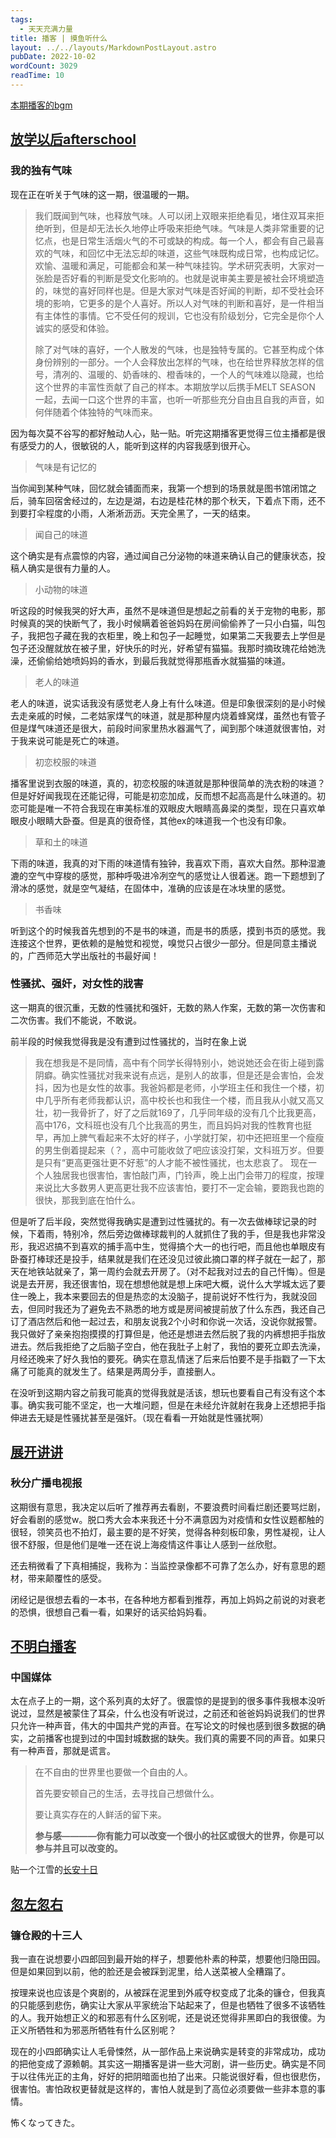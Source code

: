 ```yaml
---
tags:
  - 天天充满力量
title: 播客 | 摸鱼听什么
layout: ../../layouts/MarkdownPostLayout.astro
pubDate: 2022-10-02
wordCount: 3029
readTime: 10
---
```

[本期播客的bgm](https://www.bilibili.com/video/BV1Zs411m7UU?share_source=copy_web&vd_source=142817be52c861fb7fd312fc32fe11e7)

## [放学以后afterschool](https://podcasts.google.com/feed/aHR0cHM6Ly9hbmNob3IuZm0vcy84MWQwNWY4MC9wb2RjYXN0L3Jzcw?sa=X&ved=0CBAQ9sEGahcKEwiQp8K35cH6AhUAAAAAHQAAAAAQfQ&hl=zh-TW)

### 我的独有气味

现在正在听关于气味的这一期，很温暖的一期。

> 我们既闻到气味，也释放气味。人可以闭上双眼来拒绝看见，堵住双耳来拒绝听到，但是却无法长久地停止呼吸来拒绝气味。气味是人类非常重要的记忆点，也是日常生活烟火气的不可或缺的构成。每一个人，都会有自己最喜欢的气味，和回忆中无法忘却的味道，这些气味既构成日常，也构成记忆。欢愉、温暖和满足，可能都会和某一种气味挂钩。学术研究表明，大家对一张脸是否好看的判断是受文化影响的。也就是说审美主要是被社会环境塑造的，味觉的喜好同样也是。但是大家对气味是否好闻的判断，却不受社会环境的影响，它更多的是个人喜好。所以人对气味的判断和喜好，是一件相当有主体性的事情。它不受任何的规训，它也没有阶级划分，它完全是你个人诚实的感受和体验。
> 
> 除了对气味的喜好，一个人散发的气味，也是独特专属的。它甚至构成个体身份辨别的一部分。一个人会释放出怎样的气味，也在给世界释放怎样的信号，清冽的、温暖的、奶香味的、橙香味的，一个人的气味难以隐藏，也给这个世界的丰富性贡献了自己的样本。本期放学以后携手MELT SEASON 一起，去闻一口这个世界的丰富，也听一听那些充分自由且自我的声音，如何伴随着个体独特的气味而来。

因为每次莫不谷写的都好触动人心，贴一贴。听完这期播客更觉得三位主播都是很有感受力的人，很敏锐的人，能听到这样的内容我感到很开心。

> 气味是有记忆的

当你闻到某种气味，回忆就会铺面而来，我第一个想到的场景就是图书馆闭馆之后，骑车回宿舍经过的，左边是湖，右边是桂花林的那个秋天，下着点下雨，还不到要打伞程度的小雨，人淅淅沥沥。天完全黑了，一天的结束。

> 闻自己的味道

这个确实是有点震惊的内容，通过闻自己分泌物的味道来确认自己的健康状态，投稿人确实是很有力量的人。

> 小动物的味道

听这段的时候我哭的好大声，虽然不是味道但是想起之前看的关于宠物的电影，那时候真的哭的快断气了，我小时候瞒着爸爸妈妈在房间偷偷养了一只小白猫，叫包子，我把包子藏在我的衣柜里，晚上和包子一起睡觉，如果第二天我要去上学但是包子还没醒就放在被子里，好快乐的时光，好希望有猫猫。我那时摘玫瑰花给她洗澡，还偷偷给她喷妈妈的香水，到最后我就觉得那瓶香水就猫猫的味道。

> 老人的味道

老人的味道，说实话我没有感觉老人身上有什么味道。但是印象很深刻的是小时候去走亲戚的时候，二老姑家煤气的味道，就是那种屋内烧着蜂窝煤，虽然也有管子但是煤气味道还是很大，前段时间家里热水器漏气了，闻到那个味道就很害怕，对于我来说可能是死亡的味道。

> 初恋校服的味道

播客里说到衣服的味道，真的，初恋校服的味道就是那种很简单的洗衣粉的味道？但是好好闻我现在还能记得，可能是初恋加成，反而想不起高高是什么味道的。初恋可能是唯一不符合我现在审美标准的双眼皮大眼睛高鼻梁的类型，现在只喜欢单眼皮小眼睛大卧蚕。但是真的很奇怪，其他ex的味道我一个也没有印象。

> 草和土的味道

下雨的味道，我真的对下雨的味道情有独钟，我喜欢下雨，喜欢大自然。那种湿漉漉的空气中穿梭的感觉，那种呼吸进冷冽空气的感觉让人很着迷。跑一下题想到了滑冰的感觉，就是空气凝结，在固体中，准确的应该是在冰块里的感觉。

> 书香味

听到这个的时候我首先想到的不是书的味道，而是书的质感，摸到书页的感觉。我连接这个世界，更依赖的是触觉和视觉，嗅觉只占很少一部分。但是同意主播说的，广西师范大学出版社的书最好闻！

### 性骚扰、强奸，对女性的戕害

这一期真的很沉重，无数的性骚扰和强奸，无数的熟人作案，无数的第一次伤害和二次伤害。我们不能说，不敢说。

前半段的时候我觉得我是没有遭到过性骚扰的，当时在象上说
> 我在想我是不是同情，高中有个同学长得特别小，她说她还会在街上碰到露阴癖。确实性骚扰对我来说有点远，是别人的故事，但是还是会害怕，会发抖，因为也是女性的故事。我爸妈都是老师，小学班主任和我住一个楼，初中几乎所有老师我都认识，高中校长也和我住一个楼，而且我从小就又高又壮，初一我骨折了，好了之后就169了，几乎同年级的没有几个比我更高，高中176，文科班也没有几个比我高的男生，而且妈妈对我的性教育也挺早，再加上脾气看起来不太好的样子，小学就打架，初中还把班里一个瘦瘦的男生倒着提起来（？，高中可能收敛了吧应该没打架，文科班万岁。但要是只有“更高更强壮更不好惹”的人才能不被性骚扰，也太悲哀了。
现在一个人独居我也很害怕，害怕敲门声，门铃声，晚上出门会带刀的程度，按理来说比大多数男人更高更壮我不应该害怕，要打不一定会输，要跑我也跑的很快，那我到底在怕什么。

但是听了后半段，突然觉得我确实是遭到过性骚扰的。有一次去做棒球记录的时候，下着雨，特别冷，然后旁边做棒球裁判的人就抓住了我的手，但是我也非常没形，我迟迟搞不到喜欢的捕手高中生，觉得搞个大一的也行吧，而且他也单眼皮有卧蚕打棒球还是投手，结果就是我们在还没见过彼此摘口罩的样子就在一起了，那天在地铁站就亲了，第一周约会就去开房了。（对不起我对过去的自己忏悔）。但是说是去开房，我还很害怕，现在想想他就是想上床吧大概，说什么大学城太远了要住一晚上，我本来要回去的但是热恋的太没脑子，提前说好不性行为，我就没回去，但同时我还为了避免去不熟悉的地方或是房间被提前放了什么东西，我还自己订了酒店然后和他一起过去，和朋友说我2个小时和你说一次话，没说你就报警。我只做好了亲亲抱抱摸摸的打算但是，他还是想进去然后脱了我的内裤想把手指放进去。然后我拒绝了之后脑子空白，他在我肚子上射了，我怕的要死立即去洗澡，月经还晚来了好久我怕的要死。确实在意乱情迷了后来后怕要不是手指戳了一下太痛了可能真的就发生了。结果是两周分手，直接删人。

在没听到这期内容之前我可能真的觉得我就是活该，想玩也要看自己有没有这个本事。确实我可能不坚定，也一大堆问题，但是在未经允许就射在我身上还想把手指伸进去无疑是性骚扰甚至是强奸。（现在看看一开始就是性骚扰啊）

## [展开讲讲](https://podcasts.google.com/feed/aHR0cHM6Ly93d3cueGltYWxheWEuY29tL2FsYnVtLzI0NjcyMDIxLnhtbA/episode/eG1seV90cmFja181NzIwMDgzMDU?sa=X&ved=0CAUQkfYCahgKEwiQp8K35cH6AhUAAAAAHQAAAAAQ3QM&hl=zh-TW)

### 秋分广播电视报

这期很有意思，我决定以后听了推荐再去看剧，不要浪费时间看烂剧还要骂烂剧，好会看剧的感觉w。脱口秀大会本来我还十分不满意因为对疫情和女性议题都触的很轻，领笑员也不拍灯，最主要的是不好笑，觉得各种刻板印象，男性凝视，让人很不舒服，但是他们是唯一还在说上海疫情这件事让人感到一丝欣慰。

还去稍微看了下真相捕捉，我称为：当监控录像都不可靠了怎么办，好有意思的题材，带来颠覆性的感受。

闭经记是很想去看的一本书，在各种地方都看到推荐，再加上妈妈之前说的对衰老的恐惧，很想自己看一看，如果好的话买给妈妈看。

## [不明白播客](https://podcasts.google.com/feed/aHR0cHM6Ly9mZWVkcy5idXp6c3Byb3V0LmNvbS8xOTgyNTI1LnJzcw/episode/QnV6enNwcm91dC0xMTQxOTcyMw?sa=X&ved=0CAUQkfYCahgKEwiQp8K35cH6AhUAAAAAHQAAAAAQmQM&hl=zh-TW)

### 中国媒体

太在点子上的一期，这个系列真的太好了。很震惊的是提到的很多事件我根本没听说过，显然是被蒙住了耳朵，什么也没有听说过，之前还和爸爸妈妈说我们的世界只允许一种声音，伟大的中国共产党的声音。在写论文的时候也感到很多数据的确实，之前播客也提到过的中国封城数据的缺失。我们真的需要不同的声音。如果只有一种声音，那就是谎言。

> 在不自由的世界里也要做一个自由的人。
> 
> 首先要安顿自己的生活，去寻找自己想做什么。
> 
> 要让真实存在的人鲜活的留下来。
> 
> **参与感————你有能力可以改变一个很小的社区或很大的世界，你是可以参与并且可以改变的。**

贴一个江雪的[长安十日](https://web.archive.org/web/20220107160411/https://mp.weixin.qq.com/s/1wEgqbX-vhfx2zOrNc-4lQ)

## [忽左忽右](https://podcasts.google.com/feed/aHR0cHM6Ly9qdXN0cG9kbWVkaWEuY29tL3Jzcy9sZWZ0LXJpZ2h0LnhtbA/episode/aHR0cHM6Ly9kdHMucG9kdHJhYy5jb20vcmVkaXJlY3QubXAzL2p1c3Rwb2RtZWRpYS5jb20vYXVkaW8vbGVmdC1yaWdodC9sZWZ0cmlnaHQtZXAxOTktMjAyMjA5MjAubXAz?sa=X&ved=0CAUQkfYCahgKEwiQp8K35cH6AhUAAAAAHQAAAAAQlQE&hl=zh-TW)

### 镰仓殿的十三人

我一直在说想要小四郎回到最开始的样子，想要他朴素的种菜，想要他归隐田园。但是如果回到以前，他的脸还是会被踩到泥里，给人送菜被人全糟蹋了。

按理来说也应该是个爽剧的，从被踩在泥里到外戚夺权变成了北条的镰仓，但我真的只能感到悲伤，确实让大家从平家统治下站起来了，但是也牺牲了很多不该牺牲的人。我开始想正义的和邪恶有什么区别呢，还是说还觉得非黑即白的我很傻。为正义所牺牲和为邪恶所牺牲有什么区别呢？

现在的小四郎确实让人毛骨悚然，从一部作品上来说确实是转变的非常成功，成功的把他变成了源赖朝。其实这一期播客是讲一些大河剧，讲一些历史。确实是不同于以往伟光正的主角，好好的把阴暗面也拍了出来。只能说很好看，但也很悲伤，很害怕。害怕政权更替就是这样的，害怕人就是到了高位必须要做一些非本意的事情。

怖くなってきた。


